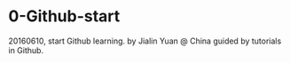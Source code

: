 # 0-Github-start
20160610, start Github learning.
by Jialin Yuan @ China
guided by tutorials in Github.

